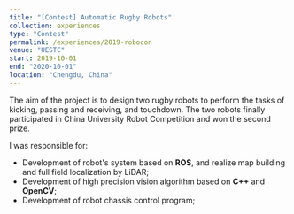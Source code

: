 ```yaml
---
title: "[Contest] Automatic Rugby Robots"
collection: experiences
type: "Contest"
permalink: /experiences/2019-robocon
venue: "UESTC"
start: 2019-10-01
end: "2020-10-01"
location: "Chengdu, China"
---
```


The aim of the project is to design two rugby robots to perform the tasks of kicking, passing and receiving, and touchdown. The two robots finally participated in China University Robot Competition and won the second prize.

I was responsible for:

* Development of robot's system based on **ROS**, and realize map building and full field localization by LiDAR;
* Development of high precision vision algorithm based on **C++** and **OpenCV**;
* Development of robot chassis control program;
